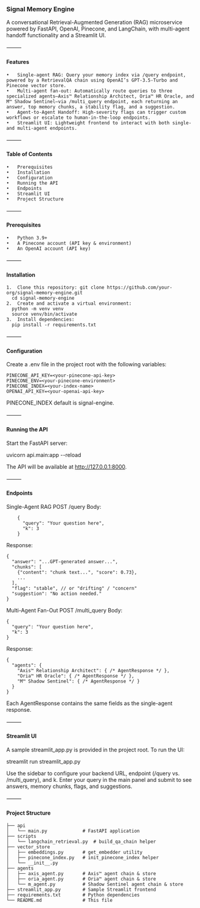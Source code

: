 ### Signal Memory Engine

A conversational Retrieval-Augmented Generation (RAG) microservice powered by FastAPI, OpenAI, Pinecone, and LangChain, with multi-agent handoff functionality and a Streamlit UI.

⸻

#### Features
	•	Single-agent RAG: Query your memory index via /query endpoint, powered by a RetrievalQA chain using OpenAI’s GPT-3.5-Turbo and Pinecone vector store.
	•	Multi-agent fan-out: Automatically route queries to three specialized agents—Axis™ Relationship Architect, Oria™ HR Oracle, and M™ Shadow Sentinel—via /multi_query endpoint, each returning an answer, top memory chunks, a stability flag, and a suggestion.
	•	Agent-to-Agent Handoff: High-severity flags can trigger custom workflows or escalate to human-in-the-loop endpoints.
	•	Streamlit UI: Lightweight frontend to interact with both single- and multi-agent endpoints.

⸻

#### Table of Contents
	•	Prerequisites
	•	Installation
	•	Configuration
	•	Running the API
	•	Endpoints
	•	Streamlit UI
	•	Project Structure

⸻

#### Prerequisites
	•	Python 3.9+
	•	A Pinecone account (API key & environment)
	•	An OpenAI account (API key)

⸻

#### Installation
	1.	Clone this repository: git clone https://github.com/your-org/signal-memory-engine.git
      cd signal-memory-engine
	2.	Create and activate a virtual environment:
      python -m venv venv
      source venv/bin/activate
	3.	Install dependencies:
      pip install -r requirements.txt
⸻

#### Configuration

Create a .env file in the project root with the following variables:

	PINECONE_API_KEY=<your-pinecone-api-key>
	PINECONE_ENV=<your-pinecone-environment>
	PINECONE_INDEX=<your-index-name>
	OPENAI_API_KEY=<your-openai-api-key>

PINECONE_INDEX default is signal-engine.

⸻

#### Running the API

Start the FastAPI server:

uvicorn api.main:app --reload

The API will be available at http://127.0.0.1:8000.

⸻

#### Endpoints

Single-Agent RAG
POST /query
Body:

		{
		  "query": "Your question here",
		  "k": 3
		}

Response:

	{
	  "answer": "...GPT-generated answer...",
	  "chunks": [
	    {"content": "chunk text...", "score": 0.73},
	    ...
	  ],
	  "flag": "stable", // or "drifting" / "concern"
	  "suggestion": "No action needed."
	}



Multi-Agent Fan-Out
POST /multi_query
Body:

	{
	  "query": "Your question here",
	  "k": 3
	}


Response:

	{
	  "agents": {
	    "Axis™ Relationship Architect": { /* AgentResponse */ },
	    "Oria™ HR Oracle": { /* AgentResponse */ },
	    "M™ Shadow Sentinel": { /* AgentResponse */ }
	  }
	}



Each AgentResponse contains the same fields as the single-agent response.

⸻

#### Streamlit UI

A sample streamlit_app.py is provided in the project root. To run the UI:

streamlit run streamlit_app.py

Use the sidebar to configure your backend URL, endpoint (/query vs. /multi_query), and k. Enter your query in the main panel and submit to see answers, memory chunks, flags, and suggestions.

⸻

#### Project Structure

	├── api
	│   └── main.py             # FastAPI application
	├── scripts
	│   └── langchain_retrieval.py  # build_qa_chain helper
	├── vector_store
	│   ├── embeddings.py       # get_embedder utility
	│   ├── pinecone_index.py   # init_pinecone_index helper
	│   └── __init__.py
	├── agents
	│   ├── axis_agent.py       # Axis™ agent chain & store
	│   ├── oria_agent.py       # Oria™ agent chain & store
	│   └── m_agent.py          # Shadow Sentinel agent chain & store
	├── streamlit_app.py        # Sample Streamlit frontend
	├── requirements.txt        # Python dependencies
	└── README.md               # This file
